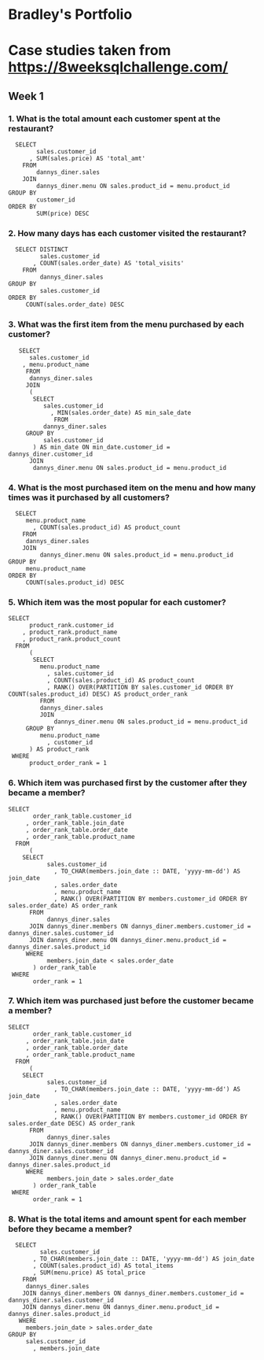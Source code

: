 # Bradley's Portfolio

# Case studies taken from https://8weeksqlchallenge.com/
## Week 1
### 1. What is the total amount each customer spent at the restaurant?
```
  SELECT
        sales.customer_id
      , SUM(sales.price) AS 'total_amt'
    FROM
        dannys_diner.sales
    JOIN
        dannys_diner.menu ON sales.product_id = menu.product_id
GROUP BY
        customer_id
ORDER BY
        SUM(price) DESC
```        
### 2. How many days has each customer visited the restaurant?
```
  SELECT DISTINCT
         sales.customer_id
       , COUNT(sales.order_date) AS 'total_visits'
    FROM
         dannys_diner.sales
GROUP BY
         sales.customer_id
ORDER BY 
	 COUNT(sales.order_date) DESC
```
### 3. What was the first item from the menu purchased by each customer?
```
   SELECT 
	  sales.customer_id
	, menu.product_name
     FROM
	  dannys_diner.sales
     JOIN
 	  (
 	   SELECT
  	 	  sales.customer_id
      	   	, MIN(sales.order_date) AS min_sale_date
    	     FROM
   		  dannys_diner.sales
	 GROUP BY
  	  	  sales.customer_id
  	   ) AS min_date ON min_date.customer_id = dannys_diner.customer_id
      JOIN
   	   dannys_diner.menu ON sales.product_id = menu.product_id
```	   
### 4. What is the most purchased item on the menu and how many times was it purchased by all customers?	   
```
  SELECT
	 menu.product_name
       , COUNT(sales.product_id) AS product_count
    FROM
  	 dannys_diner.sales
    JOIN
     	 dannys_diner.menu ON sales.product_id = menu.product_id
GROUP BY
 	 menu.product_name
ORDER BY
 	 COUNT(sales.product_id) DESC
```
### 5. Which item was the most popular for each customer?
```
SELECT
      product_rank.customer_id
    , product_rank.product_name
    , product_rank.product_count
  FROM
      (
       SELECT
	     menu.product_name
           , sales.customer_id
           , COUNT(sales.product_id) AS product_count
           , RANK() OVER(PARTITION BY sales.customer_id ORDER BY COUNT(sales.product_id) DESC) AS product_order_rank
         FROM
  	     dannys_diner.sales
     	 JOIN
     	     dannys_diner.menu ON sales.product_id = menu.product_id
     GROUP BY
 	     menu.product_name
       	   , customer_id	 
      ) AS product_rank
 WHERE
      product_order_rank = 1
```
### 6. Which item was purchased first by the customer after they became a member?

```
SELECT
       order_rank_table.customer_id
     , order_rank_table.join_date
     , order_rank_table.order_date
     , order_rank_table.product_name
  FROM
      (
	SELECT
	       sales.customer_id
     	     , TO_CHAR(members.join_date :: DATE, 'yyyy-mm-dd') AS join_date
     	     , sales.order_date
     	     , menu.product_name
     	     , RANK() OVER(PARTITION BY members.customer_id ORDER BY sales.order_date) AS order_rank
 	  FROM
  	       dannys_diner.sales
  	  JOIN dannys_diner.members ON dannys_diner.members.customer_id = dannys_diner.sales.customer_id
  	  JOIN dannys_diner.menu ON dannys_diner.menu.product_id = dannys_diner.sales.product_id
 	 WHERE
 	       members.join_date < sales.order_date
       ) order_rank_table
 WHERE
       order_rank = 1
   ```
### 7. Which item was purchased just before the customer became a member?

```
SELECT
       order_rank_table.customer_id
     , order_rank_table.join_date
     , order_rank_table.order_date
     , order_rank_table.product_name
  FROM
      (
	SELECT
	       sales.customer_id
     	     , TO_CHAR(members.join_date :: DATE, 'yyyy-mm-dd') AS join_date
     	     , sales.order_date
     	     , menu.product_name
     	     , RANK() OVER(PARTITION BY members.customer_id ORDER BY sales.order_date DESC) AS order_rank
 	  FROM
  	       dannys_diner.sales
  	  JOIN dannys_diner.members ON dannys_diner.members.customer_id = dannys_diner.sales.customer_id
  	  JOIN dannys_diner.menu ON dannys_diner.menu.product_id = dannys_diner.sales.product_id
 	 WHERE
 	       members.join_date > sales.order_date
       ) order_rank_table
 WHERE
       order_rank = 1
   ```
### 8. What is the total items and amount spent for each member before they became a member?
```
  SELECT
         sales.customer_id
       , TO_CHAR(members.join_date :: DATE, 'yyyy-mm-dd') AS join_date
       , COUNT(sales.product_id) AS total_items
       , SUM(menu.price) AS total_price
    FROM
  	 dannys_diner.sales
    JOIN dannys_diner.members ON dannys_diner.members.customer_id = dannys_diner.sales.customer_id
    JOIN dannys_diner.menu ON dannys_diner.menu.product_id = dannys_diner.sales.product_id
   WHERE
 	 members.join_date > sales.order_date
GROUP BY 
 	 sales.customer_id
       , members.join_date
